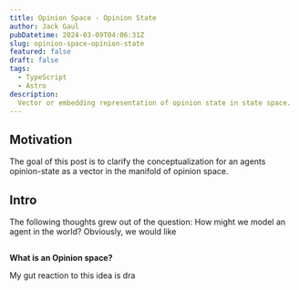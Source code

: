 ```yaml
---
title: Opinion Space - Opinion State
author: Jack Gaul
pubDatetime: 2024-03-09T04:06:31Z
slug: opinion-space-opinion-state
featured: false
draft: false
tags:
  - TypeScript
  - Astro
description:
  Vector or embedding representation of opinion state in state space.
---
```



## Motivation

The goal of this post is to clarify the conceptualization for an agents opinion-state as a vector in the manifold of opinion space.


## Intro

The following thoughts grew out of the question: How might we model an agent in the world? 
Obviously, we would like


## 
**What is an Opinion space?**

My gut reaction to this idea is dra